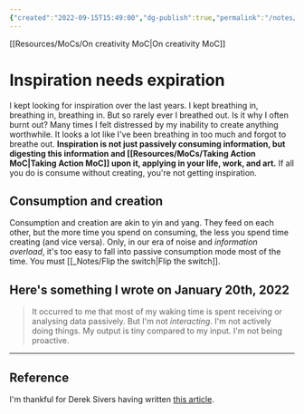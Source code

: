 ```yaml
---
{"created":"2022-09-15T15:49:00","dg-publish":true,"permalink":"/notes/inspiration-needs-expiration/","dgPassFrontmatter":true,"updated":"2024-12-26T05:19:34.672+01:00"}
---
```


[[Resources/MoCs/On creativity MoC\|On creativity MoC]]
# Inspiration needs expiration
I kept looking for inspiration over the last years. I kept breathing in, breathing in, breathing in. But so rarely ever I breathed out. 
Is it why I often burnt out? Many times I felt distressed by my inability to create anything worthwhile. It looks a lot like I've been breathing in too much and forgot to breathe out. 
**Inspiration is not just passively consuming information, but digesting this information and [[Resources/MoCs/Taking Action MoC\|Taking Action MoC]] upon it, applying in your life, work, and art.**
If all you do is consume without creating, you're not getting inspiration.
## Consumption and creation
Consumption and creation are akin to yin and yang. They feed on each other, but the more time you spend on consuming, the less you spend time creating (and vice versa).
Only, in our era of noise and *information overload*, it's too easy to fall into passive consumption mode most of the time. You must [[_Notes/Flip the switch\|Flip the switch]].
## Here's something I wrote on January 20th, 2022
> It occurred to me that most of my waking time is spent receiving or analysing data passively. But I'm not _interacting_. I'm not actively doing things. My output is tiny compared to my input. I'm not being proactive.

---
## Reference
I'm thankful for Derek Sivers having written [this article](https://sive.rs/io).